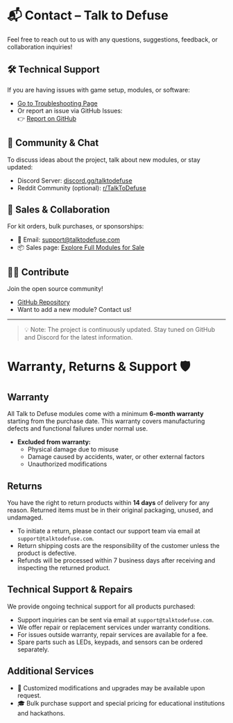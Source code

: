 # 📬 Contact – Talk to Defuse

Feel free to reach out to us with any questions, suggestions, feedback, or collaboration inquiries!

## 🛠️ Technical Support  
If you are having issues with game setup, modules, or software:

- [Go to Troubleshooting Page](troubleshooting.md)  
- Or report an issue via GitHub Issues:  
  👉 [Report on GitHub](https://github.com/yourusername/projectname/issues)

## 💬 Community & Chat

To discuss ideas about the project, talk about new modules, or stay updated:

- Discord Server: [discord.gg/talktodefuse](https://discord.gg/examplelink)  
- Reddit Community (optional): [r/TalkToDefuse](https://reddit.com/r/TalkToDefuse)

## 💼 Sales & Collaboration

For kit orders, bulk purchases, or sponsorships:

- 📧 Email: [support@talktodefuse.com](mailto:support@talktodefuse.com)  
- 📦 Sales page: [Explore Full Modules for Sale](sales/full-modules.md)

## 🧑‍💻 Contribute

Join the open source community!

- [GitHub Repository](https://github.com/idal777/Talk-To-Defuse)  
- Want to add a new module? Contact us!

---

> 💡 Note: The project is continuously updated. Stay tuned on GitHub and Discord for the latest information.

# Warranty, Returns & Support 🛡️

## Warranty  
All Talk to Defuse modules come with a minimum **6-month warranty** starting from the purchase date. This warranty covers manufacturing defects and functional failures under normal use.

- **Excluded from warranty:**  
  - Physical damage due to misuse  
  - Damage caused by accidents, water, or other external factors  
  - Unauthorized modifications  

## Returns  
You have the right to return products within **14 days** of delivery for any reason. Returned items must be in their original packaging, unused, and undamaged.

- To initiate a return, please contact our support team via email at `support@talktodefuse.com`.  
- Return shipping costs are the responsibility of the customer unless the product is defective.  
- Refunds will be processed within 7 business days after receiving and inspecting the returned product.

## Technical Support & Repairs  
We provide ongoing technical support for all products purchased:

- Support inquiries can be sent via email at `support@talktodefuse.com`.  
- We offer repair or replacement services under warranty conditions.  
- For issues outside warranty, repair services are available for a fee.  
- Spare parts such as LEDs, keypads, and sensors can be ordered separately.

## Additional Services  
- 🔧 Customized modifications and upgrades may be available upon request.  
- 🎓 Bulk purchase support and special pricing for educational institutions and hackathons.
